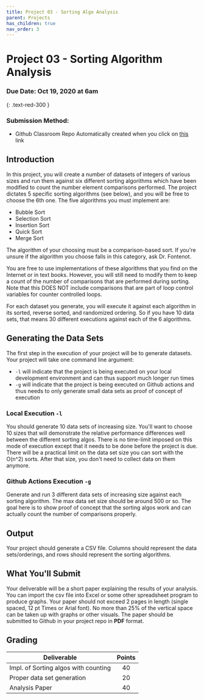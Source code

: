 ```yaml
---
title: Project 03 - Sorting Algo Analysis 
parent: Projects
has_children: true
nav_order: 3
---
```




# Project 03 - Sorting Algorithm Analysis

### Due Date: Oct 19, 2020 at 6am 
{: .text-red-300 }

### Submission Method: 
- Github Classroom Repo Automatically created when you click on [this]() link


## Introduction 

In this project, you will create a number of datasets of integers of various sizes and run them against six different sorting algorithms which have been modified to count the number element comparisons performed. The project dictates 5 specific sorting algorithms (see below), and you will be free to choose the 6th one. The five algorithms you must implement are:
- Bubble Sort
- Selection Sort
- Insertion Sort
- Quick Sort
- Merge Sort

The algorithm of your choosing must be a comparison-based sort.  If you're unsure if the algorithm you choose falls in this category, ask Dr. Fontenot. 

You are free to use implementations of these algorithms that you find on the Internet or in text books.  However, you will still need to modify them to keep a count of the number of comparisons that are performed during sorting.  Note that this DOES NOT include comparisons that are part of loop control variables for counter controlled loops.  

For each dataset you generate, you will execute it against each algorithm in its sorted, reverse sorted, and randomized ordering. So if you have 10 data sets, that means 30 different executions against each of the 6 algorithms.  

## Generating the Data Sets

The first step in the execution of your project will be to generate datasets.  Your project will take one command line argument: 
- `-l` will indicate that the project is being executed on your local development environment and can thus support much longer run times
- `-g` will indicate that the project is being executed on Github actions and thus needs to only generate small data sets as proof of concept of execution

### Local Execution `-l`

You should generate 10 data sets of increasing size.  You'll want to choose 10 sizes that will demonstrate the relative performance differences well between the different sorting algos.  There is no time-limit imposed on this mode of execution except that it needs to be done before the project is due.  There will be a practical limit on the data set size you can sort with the O(n^2) sorts.  After that size, you don't need to collect data on them anymore. 

### Github Actions Execution `-g`

Generate and run 3 different data sets of increasing size against each sorting algorithm.  The max data set size should be around 500 or so.  The goal here is to show proof of concept that the sorting algos work and can actually count the number of comparisons properly. 

## Output

Your project should generate a CSV file.  Columns should represent the data sets/orderings, and rows should represent the sorting algorithms.  

## What You'll Submit

Your deliverable will be a short paper explaining the results of your analysis.  You can import the csv file into Excel or some other spreadsheet program to produce graphs. Your paper should not exceed 2 pages in length (single spaced, 12 pt Times or Arial font).  No more than 25% of the vertical space can be taken up with graphs or other visuals. The paper should be submitted to Github in your project repo in **PDF** format. 

## Grading

|Deliverable                                     | Points       |
|------------------------------------------------|:------------:|
|Impl. of Sorting algos with counting            | 40 |
|Proper data set generation                      | 20 |
|Analysis Paper                                  | 40 |

